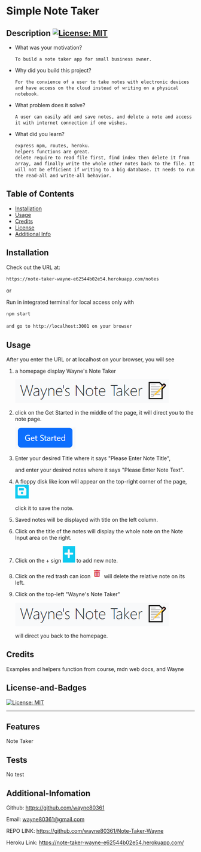 # <Your-Project-Title>Simple Note Taker

## Description [![License: MIT](https://img.shields.io/badge/License-MIT-yellow.svg)](https://opensource.org/licenses/MIT)

- What was your motivation?

      To build a note taker app for small business owner.

- Why did you build this project?

      For the convience of a user to take notes with electronic devices and have access on the cloud instead of writing on a physical notebook.

- What problem does it solve?

      A user can easily add and save notes, and delete a note and access it with internet connection if one wishes.

- What did you learn?

      express npm, routes, heroku.
      helpers functions are great.
      delete require to read file first, find index then delete it from array, and finally write the whole other notes back to the file. It will not be efficient if writing to a big database. It needs to run the read-all and write-all behavior.

## Table of Contents

- [Installation](#installation)
- [Usage](#usage)
- [Credits](#credits)
- [License](#license-and-badges)
- [Additional Info](#additional-infomation)

## Installation

Check out the URL at:

```md
https://note-taker-wayne-e62544b02e54.herokuapp.com/notes
```

or

Run in integrated terminal for local access only with

```bash
npm start

and go to http://localhost:3001 on your browser
```

## Usage

After you enter the URL or at localhost on your browser, you will see

1.  a homepage display Wayne's Note Taker

    ![Alt text](Assets/screenshots/Wayne's-note-taker.png)

2.  click on the Get Started in the middle of the page, it will direct you to the note page.

    ![Alt text](Assets/screenshots/get-started.png)

3.  Enter your desired Title where it says "Please Enter Note Title",

    and enter your desired notes where it says "Please Enter Note Text".

4.  A floppy disk like icon will appear on the top-right corner of the page, ![Alt text](Assets/screenshots/floppy.png)

    click it to save the note.

5.  Saved notes will be displayed with title on the left column.

6.  Click on the title of the notes will display the whole note on the Note Input area on the right.

7.  Click on the + sign ![Alt text](Assets/screenshots/plus-sign.png) to add new note.

8.  Click on the red trash can icon ![Alt text](Assets/screenshots/red-trash-can.png) will delete the relative note on its left.

9.  Click on the top-left "Wayne's Note Taker"

    ![Alt text](Assets/screenshots/Wayne's-note-taker.png)

    will direct you back to the homepage.

## Credits

Examples and helpers function from course, mdn web docs, and Wayne

## License-and-Badges

[![License: MIT](https://img.shields.io/badge/License-MIT-yellow.svg)](https://opensource.org/licenses/MIT)

---

## Features

Note Taker

## Tests

No test

## Additional-Infomation

Github: https://github.com/wayne80361

Email: wayne80361@gmail.com

REPO LINK:
https://github.com/wayne80361/Note-Taker-Wayne

Heroku Link:
https://note-taker-wayne-e62544b02e54.herokuapp.com/

